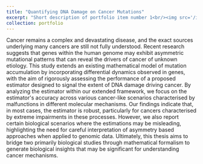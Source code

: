 ```yaml
---
title: "Quantifying DNA Damage on Cancer Mutations"
excerpt: "Short description of portfolio item number 1<br/><img src='/images/500x300.png'>"
collection: portfolio
---
```

Cancer remains a complex and devastating disease, and the exact sources underlying many cancers are still not fully understood. Recent research suggests that genes within the human genome may exhibit asymmetric mutational patterns that can reveal the drivers of cancer of unknown etiology. This study extends an existing mathematical model of mutation accumulation by incorporating differential dynamics observed in genes, with the aim of rigorously assessing the performance of a proposed estimator designed to signal the extent of DNA damage driving cancer. By analyzing the estimator within our extended framework, we focus on the estimator's accuracy across various cancer-like scenarios characterised by malfunctions in different molecular mechanisms. Our findings indicate that, in most cases, the estimator is robust, particularly for cancers characterised by extreme impairments in these processes. However, we also report certain biological scenarios where the estimations may be misleading, highlighting the need for careful interpretation of asymmetry based approaches when applied to genomic data. Ultimately, this thesis aims to bridge two primarily biological studies through mathematical formalism to generate biological insights that may be significant for understanding cancer mechanisms.
